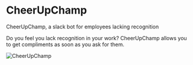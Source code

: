 # CheerUpChamp
CheerUpChamp, a slack bot for employees lacking recognition

Do you feel you lack recognition in your work? CheerUpChamp allows you to get compliments as soon as you ask for them.

![CheerUpChamp](https://github.com/Noelierx/CheerUpChamp/assets/23256782/686981d5-2d19-4625-8160-c2911113e269)
